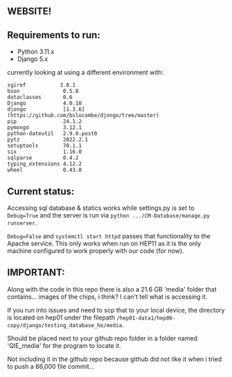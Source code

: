 WEBSITE!
-
Requirements to run:
-
- Python 3.11.x
- Django 5.x

currently looking at using a different environment with:

```
sgiref           3.8.1
bson              0.5.8
dataclasses       0.6
Django            4.0.10
djongo            [1.3.6](https://github.com/bslocombe/djongo/tree/master)
pip               24.1.2
pymongo           3.12.1
python-dateutil   2.9.0.post0
pytz              2022.2.1
setuptools        70.1.1
six               1.16.0
sqlparse          0.4.2
typing_extensions 4.12.2
wheel             0.43.0
```

Current status:
-
Accessing sql database & statics works while settings.py is set to ```Debug=True``` and the server is run via ```python .../CM-Database/manage.py runserver```.

```Debug=False``` and ```systemctl start httpd``` passes that functionality to the Apache service. This only works when run on HEP11 as it is the only machine configured to work properly with our code (for now).

IMPORTANT:
-
Along with the code in this repo there is also a 21.6 GB 'media' folder that contains... images of the chips, i think? I can't tell what is accessing it.

If you run into issues and need to scp that to your local device, the directory is located on hep01 under the filepath ```/hep01-data1/hep06-copy/django/testing_database_he/media```.

Should be placed next to your github repo folder in a folder named 'QIE_media' for the program to locate it. 

Not including it in the github repo because github did not like it when i tried to push a 86,000 file commit... 
